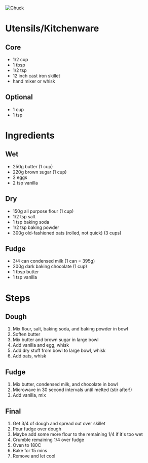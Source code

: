 ![Chuck](https://i.imgur.com/3U864H8.jpg)

# Utensils/Kitchenware

## Core
* 1/2 cup
* 1 tbsp
* 1/2 tsp
* 12 inch cast iron skillet
* hand mixer or whisk

## Optional
* 1 cup
* 1 tsp

# Ingredients

## Wet
* 250g butter (1 cup)
* 220g brown sugar (1 cup)
* 2 eggs
* 2 tsp vanilla

## Dry
* 150g all purpose flour (1 cup)
* 1/2 tsp salt
* 1 tsp baking soda
* 1/2 tsp baking powder
* 300g old-fashioned oats (rolled, not quick) (3 cups)

## Fudge
* 3/4 can condensed milk (1 can = 395g)
* 200g dark baking chocolate (1 cup)
* 1 tbsp butter
* 1 tsp vanilla

# Steps
## Dough
1. Mix flour, salt, baking soda, and baking powder in bowl
2. Soften butter
3. Mix butter and brown sugar in large bowl
4. Add vanilla and egg, whisk
5. Add dry stuff from bowl to large bowl, whisk
6. Add oats, whisk

## Fudge
1. Mix butter, condensed milk, and chocolate in bowl
2. Microwave in 30 second intervals until melted (stir after!)
3. Add vanilla, mix

## Final
1. Get 3/4 of dough and spread out over skillet
2. Pour fudge over dough
3. Maybe add some more flour to the remaining 1/4 if it's too wet
4. Crumble remaining 1/4 over fudge
5. Oven to 180C
6. Bake for 15 mins
7. Remove and let cool
 

